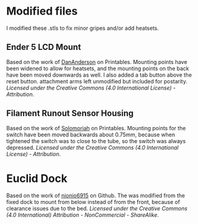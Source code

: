 # Modified files
I modified these .stls to fix minor gripes and/or add heatsets.

## Ender 5 LCD Mount

Based on the work of [DanAnderson](https://www.printables.com/model/79183-fysetc-and-bigtreetech-12864-mini-display-case-wit) on Printables. Mounting points have been widened to allow for heatsets, and the mounting points on the back have been moved downwards as well. I also added a tab button above the reset button. attachment arms left unmodified but included for postarity. *Licensed under the Creative Commons (4.0 International License) - Attribution*.

## Filament Runout Sensor Housing

Based on the work of [Solomoriah](https://www.printables.com/model/293537-creality-filament-runout-sensor-housing) on Printables. Mounting points for the switch have been moved backwards about 0.75mm, because when tightened the switch was to close to the tube, so the switch was always depressed.  *Licensed under the Creative Commons (4.0 International License) - Attribution*.

# Euclid Dock

Based on the work of [nionio6915](https://github.com/nionio6915/Euclid_Probe) on Github. The was modified from the fixed dock to mount from below instead of from the front, because of clearance issues due to the bed. *Licensed under the Creative Commons (4.0 International) Attribution - NonCommercial - ShareAlike*.
